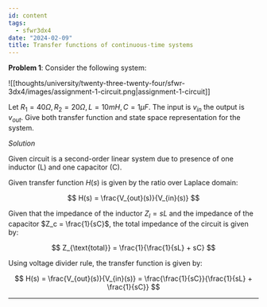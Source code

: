 ```yaml
---
id: content
tags:
  - sfwr3dx4
date: "2024-02-09"
title: Transfer functions of continuous-time systems
---
```


**Problem 1**: Consider the following system:

![[thoughts/university/twenty-three-twenty-four/sfwr-3dx4/images/assignment-1-circuit.png|assignment-1-circuit]]

Let $R_1 = 40\Omega, R_2 = 20\Omega, L = 10mH, C= 1\mu F$. The input is $v_{in}$ the output is $v_{out}$. Give both transfer function and state space representation for the system.

_Solution_

Given circuit is a second-order linear system due to presence of one inductor (L) and one capacitor (C).

Given transfer function $H(s)$ is given by the ratio over Laplace domain:

$$
H(s) = \frac{V_{out}(s)}{V_{in}(s)}
$$

Given that the impedance of the inductor $Z_l = sL$ and the impedance of the capacitor $Z_c = \frac{1}{sC}$, the total impedance of the circuit is given by:

$$
Z_{\text{total}} = \frac{1}{\frac{1}{sL} + sC}
$$

Using voltage divider rule, the transfer function is given by:

$$
H(s) = \frac{V_{out}(s)}{V_{in}(s)} = \frac{\frac{1}{sC}}{\frac{1}{sL} + \frac{1}{sC}}
$$

---
